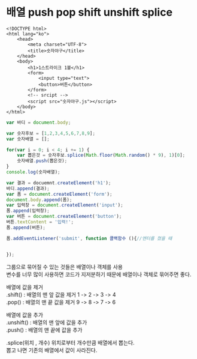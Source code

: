 # 배열 push pop shift unshift splice

```markup
<!DOCTYPE html>
<html lang="ko">
    <head>
        <meta charset="UTF-8">
        <title>숫자야구</title>
    </head>
    <body>
        <h1>1스트라이크 1볼</h1>
        <form>
            <input type="text">
            <button>버튼</button>
        </form>
        <!-- srcipt -->
        <script src="숫자야구.js"></script>
    </body>
</html>
```

```javascript
var 바디 = document.body;

var 숫자후보 = [1,2,3,4,5,6,7,8,9];
var 숫자배열 = [];

for(var i = 0; i < 4; i += 1) {
    var 뽑은것 = 숫자후보.splice(Math.floor(Math.random() * 9), 1)[0];
    숫자배열.push(뽑은것);
}
console.log(숫자배열);

var 결과 = docuemnt.createElement('h1');
바디.append(결과);
var 폼 = document.createElement('form');
document.body.append(폼);
var 입력창 = document.createElement('input');
폼.append(입력창);
var 버튼 = document.createElement('button');
버튼.textContent = '입력!';
폼.append(버튼);

폼.addEventListener('submit', function 콜백함수 (){//엔터를 쳤을 때


});
```

그룹으로 묶어질 수 있는 것들은 배열이나 객체를 사용  
변수를 너무 많이 사용하면 코드가 지저분하기 때문에 배열이나 객체로 묶어주면 좋다.

배열에 값을 제거   
.shift\(\) : 배열의 맨 앞 값을 제거 1 -&gt; 2 -&gt; 3 -&gt; 4  
.pop\(\) : 배열의 맨 끝 값을 제거 9 -&gt; 8 -&gt; 7 -&gt; 6  
  
배열에 값을 추가   
.unshift\(\) : 배열의 맨 앞에 값을 추가  
.push\(\) : 배열의 맨 끝에 값을 추가

.splice\(위치 , 개수\) 위치로부터 개수만큼 배열에서 뽑는다.  
뽑고 나면 기존의 배열에서 값이 사라진다.  
  


